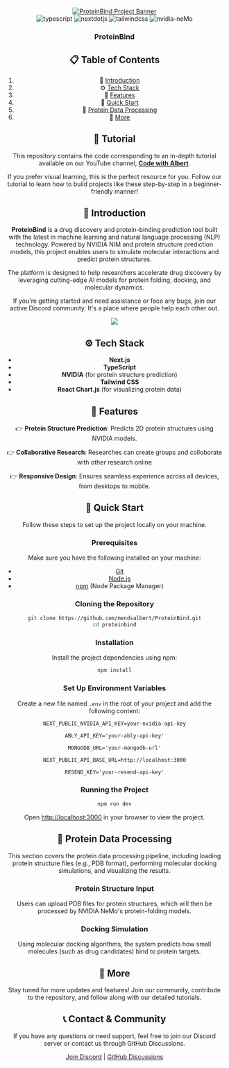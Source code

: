 <div align="center">
  <br />
    <a href="https://www.youtube.com/channel/UC-YsuP1JJVYUj9ivM9uBtEQ" target="_blank">
      <img src="./public/drug_research.jpg" alt="ProteinBind Project Banner">
    </a>
  
  <br />

  <div>
    <img src="https://img.shields.io/badge/-TypeScript-black?style=for-the-badge&logoColor=white&logo=typescript&color=3178C6" alt="typescript" />
    <img src="https://img.shields.io/badge/-Next_JS-black?style=for-the-badge&logoColor=white&logo=nextdotjs&color=000000" alt="nextdotjs" />
    <img src="https://img.shields.io/badge/-Tailwind_CSS-black?style=for-the-badge&logoColor=white&logo=tailwindcss&color=06B6D4" alt="tailwindcss" />
    <img src="https://img.shields.io/badge/-NVIDIA_NIM-black?style=for-the-badge&logoColor=white&logo=nvidia&color=76B900" alt="nvidia-neMo" />
  </div>

  <h3 align="center">ProteinBind</h3>

  
## 📋 <a name="table">Table of Contents</a>

1. 🤖 [Introduction](#introduction)
2. ⚙️ [Tech Stack](#tech-stack)
3. 🔋 [Features](#features)
4. 🤸 [Quick Start](#quick-start)
5. 🧬 [Protein Data Processing](#protein-data)
6. 🚀 [More](#more)

## 🚨 Tutorial

This repository contains the code corresponding to an in-depth tutorial available on our YouTube channel, <a href="https://www.youtube.com/@albertmends/videos" target="_blank"><b>Code with Albert</b></a>.

If you prefer visual learning, this is the perfect resource for you. Follow our tutorial to learn how to build projects like these step-by-step in a beginner-friendly manner!

## <a name="introduction">🤖 Introduction</a>

**ProteinBind** is a drug discovery and protein-binding prediction tool built with the latest in machine learning and natural language processing (NLP) technology. Powered by NVIDIA NIM and protein structure prediction models, this project enables users to simulate molecular interactions and predict protein structures.

The platform is designed to help researchers accelerate drug discovery by leveraging cutting-edge AI models for protein folding, docking, and molecular dynamics.

If you're getting started and need assistance or face any bugs, join our active Discord community. It's a place where people help each other out.

<a href="https://discord.com/channels/1221368900579754074/1221368901162631243" target="_blank"><img src="https://github.com/sujatagunale/EasyRead/assets/151519281/618f4872-1e10-42da-8213-1d69e486d02e"  /></a>

## <a name="tech-stack">⚙️ Tech Stack</a>

- **Next.js**
- **TypeScript**
- **NVIDIA** (for protein structure prediction)
- **Tailwind CSS**
- **React Chart.js** (for visualizing protein data)

## <a name="features">🔋 Features</a>

👉 **Protein Structure Prediction**: Predicts 2D protein structures using NVIDIA models.

👉 **Collaborative Research**: Researches can create groups and colloborate with other research online

👉 **Responsive Design**: Ensures seamless experience across all devices, from desktops to mobile.

## <a name="quick-start">🤸 Quick Start</a>

Follow these steps to set up the project locally on your machine.

### **Prerequisites**

Make sure you have the following installed on your machine:

- [Git](https://git-scm.com/)
- [Node.js](https://nodejs.org/en)
- [npm](https://www.npmjs.com/) (Node Package Manager)

### **Cloning the Repository**

```bash
git clone https://github.com/mendsalbert/ProteinBind.git
cd proteinbind
```

### **Installation**

Install the project dependencies using npm:

```bash
npm install
```

### **Set Up Environment Variables**

Create a new file named `.env` in the root of your project and add the following content:

```env
NEXT_PUBLIC_NVIDIA_API_KEY=your-nvidia-api-key

ABLY_API_KEY='your-ably-api-key'

MONGODB_URL='your-mongodb-url'

NEXT_PUBLIC_API_BASE_URL=http://localhost:3000

RESEND_KEY='your-resend-api-key'
```

### **Running the Project**

```bash
npm run dev
```

Open [http://localhost:3000](http://localhost:3000) in your browser to view the project.

## <a name="protein-data">🧬 Protein Data Processing</a>

This section covers the protein data processing pipeline, including loading protein structure files (e.g., PDB format), performing molecular docking simulations, and visualizing the results.

### **Protein Structure Input**

Users can upload PDB files for protein structures, which will then be processed by NVIDIA NeMo's protein-folding models.

### **Docking Simulation**

Using molecular docking algorithms, the system predicts how small molecules (such as drug candidates) bind to protein targets.

## <a name="more">🚀 More</a>

Stay tuned for more updates and features! Join our community, contribute to the repository, and follow along with our detailed tutorials.

## 📞 **Contact & Community**

If you have any questions or need support, feel free to join our Discord server or contact us through GitHub Discussions.

<a href="https://discord.com/channels/1221368900579754074/1221368901162631243" target="_blank">Join Discord</a> | <a href="https://github.com/mendsalbert/proteinbind/discussions" target="_blank">GitHub Discussions</a>


